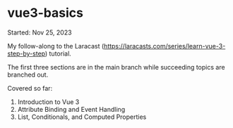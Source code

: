 # vue3-basics

Started: Nov 25, 2023

My follow-along to the Laracast (https://laracasts.com/series/learn-vue-3-step-by-step) tutorial. 

The first three sections are in the main branch while succeeding topics are branched out.

Covered so far:
1. Introduction to Vue 3
2. Attribute Binding and Event Handling
3. List, Conditionals, and Computed Properties